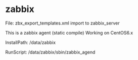 # zabbix
File: zbx_export_templates.xml import to zabbix_server 

This is a zabbix agent (static compile) Working on CentOS6.x

InstallPath: /data/zabbix

RunScript:  /data/zabbix/sbin/zabbix_agend

